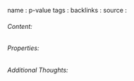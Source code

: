 name : p-value
tags : 
backlinks : 
source : 

###### Content:


###### Properties:


###### Additional Thoughts:
